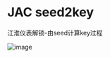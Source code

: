 # JAC seed2key

江淮仪表解锁-由seed计算key过程

![image](https://user-images.githubusercontent.com/87753942/162562261-78e18632-6bcb-430a-a00a-1a4ad688f8ae.png)
